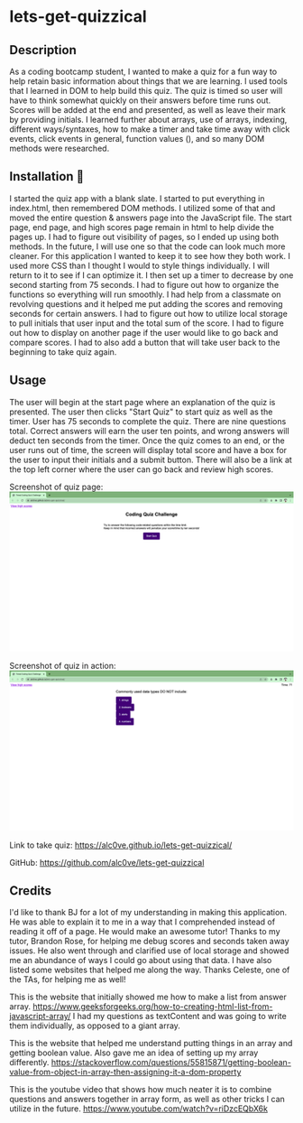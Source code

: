 # lets-get-quizzical

## Description

As a coding bootcamp student, I wanted to make a quiz for a fun way to help retain basic information about things that we are learning. I used tools that I learned in DOM to help build this quiz. The quiz is timed so user will have to think somewhat quickly on their answers before time runs out. Scores will be added at the end and presented, as well as leave their mark by providing initials. I learned further about arrays, use of arrays, indexing, different ways/syntaxes, how to make a timer and take time away with click events, click events in general, function values (), and so many DOM methods were researched. 

## Installation 🤯

I started the quiz app with a blank slate. I started to put everything in index.html, then remembered DOM methods. I utilized some of that and moved the entire question & answers page into the JavaScript file. The start page, end page, and high scores page remain in html to help divide the pages up. I had to figure out visibility of pages, so I ended up using both methods. In the future, I will use one so that the code can look much more cleaner. For this application I wanted to keep it to see how they both work. I used more CSS than I thought I would to style things individually. I will return to it to see if I can optimize it. I then set up a timer to decrease by one second starting from 75 seconds. I had to figure out how to organize the functions so everything will run smoothly. I had help from a classmate on revolving questions and it helped me put adding the scores and removing seconds for certain answers. I had to figure out how to utilize local storage to pull initials that user input and the total sum of the score. I had to figure out how to display on another page if the user would like to go back and compare scores. I had to also add a button that will take user back to the beginning to take quiz again.

## Usage

The user will begin at the start page where an explanation of the quiz is presented. The user then clicks "Start Quiz" to start quiz as well as the timer. User has 75 seconds to complete the quiz. There are nine questions total. Correct answers will earn the user ten points, and wrong answers will deduct ten seconds from the timer. Once the quiz comes to an end, or the user runs out of time, the screen will display total score and have a box for the user to input their initials and a submit button. There will also be a link at the top left corner where the user can go back and review high scores.

Screenshot of quiz page:
![alt text](./assets/images/Screenshot-welcomepage-quiz.png)

Screenshot of quiz in action:
![alt text](./assets/images/Screenshot-after-startquiz-btn-click.png)

Link to take quiz: https://alc0ve.github.io/lets-get-quizzical/

GitHub: https://github.com/alc0ve/lets-get-quizzical

## Credits

I'd like to thank BJ for a lot of my understanding in making this application. He was able to explain it to me in a way that I comprehended instead of reading it off of a page. He would make an awesome tutor! Thanks to my tutor, Brandon Rose, for helping me debug scores and seconds taken away issues. He also went through and clarified use of local storage and showed me an abundance of ways I could go about using that data. I have also listed some websites that helped me along the way. Thanks Celeste, one of the TAs, for helping me as well! 

This is the website that initially showed me how to make a list from answer array.
https://www.geeksforgeeks.org/how-to-creating-html-list-from-javascript-array/
I had my questions as textContent and was going to write them individually, as opposed to a giant array.

This is the website that helped me understand putting things in an array and getting boolean value. Also gave me an idea of setting up my array differently.
https://stackoverflow.com/questions/55815871/getting-boolean-value-from-object-in-array-then-assigning-it-a-dom-property

This is the youtube video that shows how much neater it is to combine questions and answers together in array form, as well as other tricks I can utilize in the future.
https://www.youtube.com/watch?v=riDzcEQbX6k

